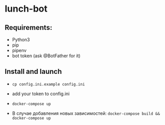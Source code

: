 # lunch-bot

## Requirements:
- Python3
- pip
- pipenv
- bot token (ask @BotFather for it)

## Install and launch
- `cp config.ini.example config.ini`
- add your token to config.ini
- `docker-compose up`

- В случае добавления новых зависимостей: `docker-compose build && docker-compose up`

